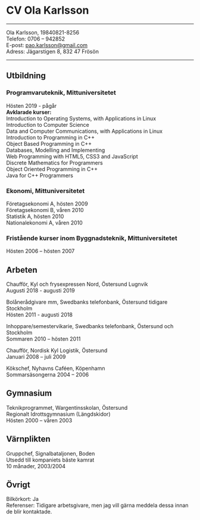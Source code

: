 # CV Ola Karlsson

---

Ola Karlsson, 19840821-8256  
Telefon: 0706 – 942852  
E-post: pao.karlsson@gmail.com  
Adress: Jägarstigen 8, 832 47 Frösön  

---

## Utbildning

### Programvaruteknik,  Mittuniversitetet

Hösten 2019 - pågår  
<strong>Avklarade kurser:</strong>  
Introduction to Operating Systems, with Applications in Linux  
Introduction to Computer Science  
Data and Computer Communications, with Applications in Linux  
Introduction to Programming in C++  
Object Based Programming in C++  
Databases, Modelling and Implementing  
Web Programming with HTML5, CSS3 and JavaScript  
Discrete Mathematics for Programmers  
Object Oriented Programming in C++  
Java for C++ Programmers  

### Ekonomi, Mittuniversitetet 

Företagsekonomi A, hösten 2009  
Företagsekonomi B, våren 2010  
Statistik A, hösten 2010  
Nationalekonomi A, våren 2010  

### Fristående kurser inom Byggnadsteknik, Mittuniversitetet

Hösten 2006 – hösten 2007

## Arbeten

Chaufför, Kyl och frysexpressen Nord, Östersund Lugnvik  
Augusti 2018 - augusti 2019

Bolånerådgivare mm, Swedbanks telefonbank, Östersund tidigare Stockholm  
Hösten 2011 - augusti 2018

Inhoppare/semestervikarie, Swedbanks telefonbank, Östersund och Stockholm  
Sommaren 2010 – hösten 2011

Chaufför, Nordisk Kyl Logistik, Östersund  
Januari 2008 – juli 2009 

Kökschef, Nyhavns Caféen, Köpenhamn  
Sommarsäsongerna 2004 – 2006

## Gymnasium 

Teknikprogrammet, Wargentinsskolan, Östersund  
Regionalt Idrottsgymnasium (Längdskidor)  
Hösten 2000 – våren 2003  

## Värnplikten

Gruppchef, Signalbataljonen, Boden  
Utsedd till kompaniets bäste kamrat  
10 månader, 2003/2004  

## Övrigt
Bilkörkort: Ja  
Referenser: Tidigare arbetsgivare, men jag vill gärna meddela dessa innan de 
blir kontaktade.  
